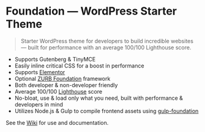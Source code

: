 # Foundation &mdash; WordPress Starter Theme

> Starter WordPress theme for developers to build incredible websites &mdash; built for performance with an average 100/100 Lighthouse score.

* Supports Gutenberg & TinyMCE
* Easily inline critical CSS for a boost in performance
* Supports [Elementor](https://elementor.com/)
* Optional [ZURB Foundation](https://foundation.zurb.com/) framework
* Both developer & non-developer friendly
* Average 100/100 [Lighthouse](https://developers.google.com/web/tools/lighthouse/) score
* No-bloat, use & load only what you need, built with performance & developers in mind
* Utilizes Node.js & Gulp to compile frontend assets using [gulp-foundation](https://github.com/bmarshall511/gulp-foundation)

See the [Wiki](https://github.com/bmarshall511/wordpress-foundation/wiki) for use and documentation.

